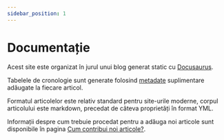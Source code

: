 ```yaml
---
sidebar_position: 1
---
```


# Documentație

Acest site este organizat în jurul unui blog generat static cu
[Docusaurus](https://docusaurus.io).

Tabelele de cronologie sunt generate folosind
[metadate](/docs/metadate) suplimentare
adăugate la fiecare articol.

Formatul articolelor este relativ standard pentru site-urile moderne,
corpul articolului este markdown, precedat de câteva proprietăți în
format YML.

Informații despre cum trebuie procedat pentru a adăuga noi articole
sunt disponibile în pagina [Cum contribui noi articole?](how-to-contribute).
